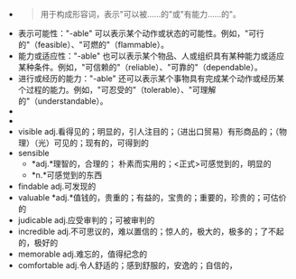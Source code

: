 - >用于构成形容词，表示"可以被......的"或"有能力......的"。
- 表示可能性："-able" 可以表示某个动作或状态的可能性。例如，"可行的"（feasible）、"可燃的"（flammable）。
- 能力或适应性："-able" 也可以表示某个物品、人或组织具有某种能力或适应某种条件。例如，"可信赖的"（reliable）、"可靠的"（dependable）。
- 进行或经历的能力："-able" 还可以表示某个事物具有完成某个动作或经历某个过程的能力。例如，"可忍受的"（tolerable）、"可理解的"（understandable）。
-
-
- visible adj.看得见的；明显的，引人注目的；（进出口贸易）有形商品的；（物理）（光）可见的；现有的，可得到的
- sensible
	- *adj.*理智的，合理的； 朴素而实用的；<正式>可感觉到的，明显的
	- *n.*可感觉到的东西
- findable adj.可发现的
- valuable *adj.*值钱的，贵重的；有益的，宝贵的；重要的，珍贵的；可估价的
- judicable adj.应受审判的；可被审判的
- incredible adj.不可思议的，难以置信的；惊人的，极大的，极多的；了不起的，极好的
- memorable adj.难忘的，值得纪念的
- comfortable adj.令人舒适的；感到舒服的，安逸的；自信的，